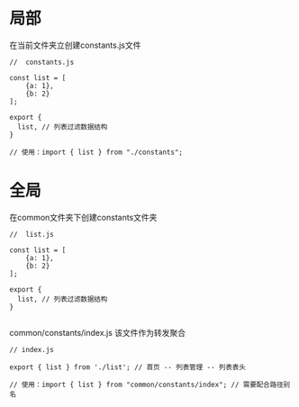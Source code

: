 # 局部

在当前文件夹立创建constants.js文件

```
//  constants.js

const list = [
    {a: 1},
    {b: 2}
];

export {
  list, // 列表过滤数据结构
}

// 使用：import { list } from "./constants";
```

# 全局

在common文件夹下创建constants文件夹

```
//  list.js

const list = [
    {a: 1},
    {b: 2}
];

export {
  list, // 列表过滤数据结构
}


```

common/constants/index.js 该文件作为转发聚合

```
// index.js

export { list } from './list'; // 首页 -- 列表管理 -- 列表表头

// 使用：import { list } from "common/constants/index"; // 需要配合路径别名
```


